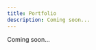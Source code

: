 ```yaml
---
title: Portfolio
description: Coming soon...
---
```


<!--
    This is a generated file. Do not edit this file directly.
    To make changes, edit the original sitemap file located at: messages/docs/about/portfolio/en.json.
    Last Updated: 18.08.2024 (Date Created: 18.08.2024)
-->

Coming soon...
